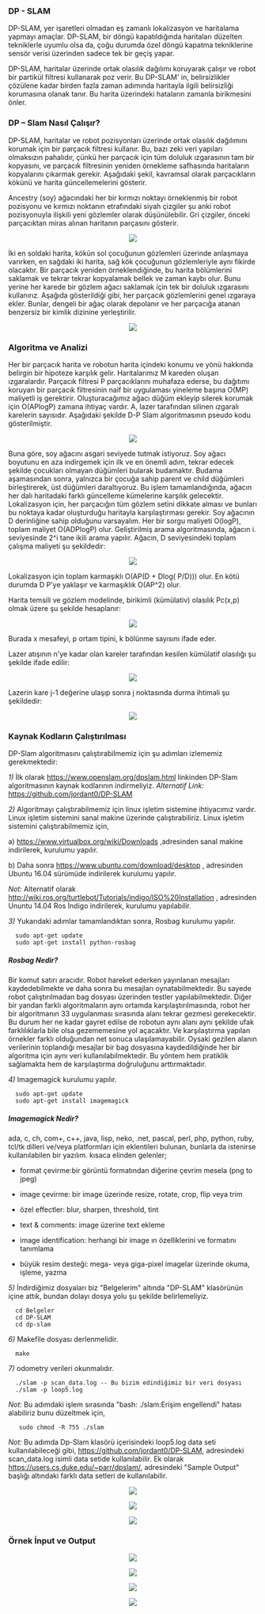 ### DP - SLAM

DP-SLAM,
yer işaretleri olmadan eş zamanlı lokalizasyon ve haritalama yapmayı amaçlar. DP-SLAM, bir döngü kapatıldığında haritaları düzelten tekniklerle uyumlu olsa da, çoğu durumda özel döngü kapatma tekniklerine sensör verisi üzerinden sadece tek bir geçiş yapar.

DP-SLAM, haritalar üzerinde ortak olasılık dağılımı koruyarak çalışır ve robot bir partikül filtresi kullanarak poz verir. Bu DP-SLAM' in, belirsizlikler çözülene kadar birden fazla zaman adımında haritayla ilgili belirsizliği korumasına olanak tanır. Bu harita üzerindeki hataların zamanla birikmesini önler.

### DP – Slam Nasıl Çalışır?

DP-SLAM, haritalar ve robot pozisyonları üzerinde ortak olasılık dağılımını korumak için bir parçacık filtresi kullanır. Bu, bazı zeki veri yapıları olmaksızın pahalıdır, çünkü her parçacık için tüm doluluk ızgarasının tam bir kopyasını, ve parçacık filtresinin yeniden örnekleme safhasında haritaların kopyalarını çıkarmak gerekir. Aşağıdaki şekil, kavramsal olarak parçacıkların kökünü ve harita güncellemelerini gösterir.

Ancestry (soy) ağacındaki her bir kırmızı noktayı örneklenmiş bir robot pozisyonu ve kırmızı noktanın etrafındaki siyah çizgiler şu anki robot pozisyonuyla ilişkili yeni gözlemler olarak düşünülebilir. Gri çizgiler, önceki parçacıktan miras alınan haritanın parçasını gösterir.

<p align="center"><img src="images/maps.png"></p> 

İki en soldaki harita, kökün sol çocuğunun gözlemleri üzerinde anlaşmaya varırken, en sağdaki iki harita, sağ kök çocuğunun gözlemleriyle aynı fikirde olacaktır. Bir parçacık yeniden örneklendiğinde, bu harita bölümlerini saklamak ve tekrar tekrar kopyalamak bellek ve zaman kaybı olur. Bunu yerine her karede bir gözlem ağacı saklamak için tek bir doluluk ızgarasını kullanırız. Aşağıda gösterildiği gibi, her parçacık gözlemlerini genel ızgaraya ekler. Bunlar, dengeli bir ağaç olarak depolanır ve her parçacığa atanan benzersiz bir kimlik dizinine yerleştirilir.

<p align="center"><img src="images/otree.png"></p> 

### Algoritma ve Analizi

Her bir parçacık harita ve robotun harita içindeki konumu ve yönü hakkında belirgin bir hipoteze karşılık gelir. Haritalarımız M kareden oluşan ızgaralardır. Parçacık filtresi P parçacıklarını muhafaza ederse, bu dağıtımı koruyan bir parçacık filtresinin naif bir uygulaması yineleme başına O(MP) maliyetli iş gerektirir.
Oluşturacağımız ağacı düğüm ekleyip silerek korumak için O(APlogP) zamana ihtiyaç vardır.  A, lazer tarafından silinen ızgaralı karelerin sayısıdır. 
Aşağıdaki şekilde D-P Slam algoritmasının pseudo kodu gösterilmiştir.

<p align="center"><img src="images/sahtekod.PNG"></p>

Buna göre, soy ağacını asgari seviyede tutmak istiyoruz. Soy ağacı boyutunu en aza indirgemek için ilk ve en önemli adım, tekrar edecek şekilde çocukları olmayan düğümleri bularak budamaktır. Budama aşamasından sonra, yalnızca bir çocuğa sahip parent ve child düğümleri birleştirerek, üst düğümleri daraltıyoruz. Bu işlem tamamlandığında, ağacın her dalı haritadaki farklı güncelleme kümelerine karşılık gelecektir.
Lokalizasyon için, her parçacığın tüm gözlem setini dikkate alması ve bunları bu noktaya kadar oluşturduğu haritayla karşılaştırması gerekir.  Soy ağacının D derinliğine sahip olduğunu varsayalım. Her bir sorgu maliyeti O(logP), toplam maliyet O(ADPlogP) olur.
Geliştirilmiş arama algoritmasında, ağacın i. seviyesinde 2^i tane ikili arama yapılır. Ağacın, D seviyesindeki toplam çalışma maliyeti şu şekildedir:

<p align="center"><img src="images/formul1.PNG"></p>

Lokalizasyon için toplam karmaşıklı O(AP(D + Dlog( P/D))) olur. En kötü durumda D P’ye yaklaşır ve karmaşıklık O(AP^2) olur.

Harita temsili ve gözlem modelinde, birikimli (kümülativ) olasılık Pc(x,p) olmak üzere şu şekilde hesaplanır:

<p align="center"><img src="images/formul2.PNG"></p>

Burada x mesafeyi, p ortam tipini, k bölünme sayısını ifade eder.

Lazer atışının n'ye kadar olan kareler tarafından kesilen kümülatif olasılığı şu şekilde ifade edilir:

<p align="center"><img src="images/formul3.PNG"></p>

Lazerin kare j-1 değerine ulaşıp sonra j noktasında durma ihtimali şu şekildedir:

<p align="center"><img src="images/formul4.PNG"></p>

### Kaynak Kodların Çalıştırılması

DP-Slam algoritmasını çalıştırabilmemiz için şu adımları izlememiz gerekmektedir:

*1)* İlk olarak https://www.openslam.org/dpslam.html linkinden DP-Slam algoritmasının kaynak kodlarının indirmeliyiz.
*Alternatif Link:* https://github.com/jordant0/DP-SLAM


*2)* Algoritmayı çalıştırabilmemiz için linux işletim sistemine ihtiyacımız vardır. Linux işletim sistemini sanal makine üzerinde çalıştırabiliriz. Linux işletim sistemini çalıştırabilmemiz için,

a) https://www.virtualbox.org/wiki/Downloads ,adresinden sanal makine indirilerek, kurulumu yapılır.

b) Daha sonra https://www.ubuntu.com/download/desktop , adresinden Ubuntu 16.04 sürümüde indirilerek kurulumu yapılır.

*Not:* Alternatif olarak  http://wiki.ros.org/turtlebot/Tutorials/indigo/ISO%20Installation , adresinden Ununtu 14.04 Ros İndigo indirilerek, kurulumu yapılabilir.
  
  
*3)* Yukarıdaki adımlar tamamlandıktan sonra, Rosbag kurulumu yapılır.

      sudo apt-get update
      sudo apt-get install python-rosbag


##### Rosbag Nedir?

Bir komut satırı aracıdır. Robot hareket ederken yayınlanan mesajları kaydedebilmekte ve daha sonra bu mesajları oynatabilmektedir. Bu sayede robot çalıştırılmadan bag dosyası üzerinden testler yapılabilmektedir. Diğer bir yandan farklı algoritmaların aynı ortamda karşılaştırılmasında, robot her bir algoritmanın 33 uygulanması sırasında alanı tekrar gezmesi gerekecektir. Bu durum her ne kadar gayret edilse de robotun aynı alanı aynı şekilde ufak farklılıklarla bile olsa gezememesine yol açacaktır. Ve karşılaştırma yapılan örnekler farklı olduğundan net sonuca ulaşılamayabilir. Oysaki gezilen alanın verilerinin toplandığı mesajlar bir bag dosyasına kaydedildiğinde her bir algoritma için aynı veri kullanılabilmektedir. Bu yöntem hem pratiklik sağlamakta hem de karşılaştırma doğruluğunu arttırmaktadır.


*4)* Imagemagick kurulumu yapılır.

      sudo apt-get update
      sudo apt-get install imagemagick

##### Imagemagick Nedir?

ada, c, ch, com+, c++, java, lisp, neko, .net, pascal, perl, php, python, ruby, tcl/tk dilleri ve/veya platformları için eklentileri bulunan, bunlarla da istenirse kullanılabilen bir yazılım.
kısaca elinden gelenler;

* format çevirme:bir görüntü formatından diğerine çevrim mesela (png to jpeg)

* image çevirme: bir image üzerinde resize, rotate, crop, flip veya trim 

* özel effectler: blur, sharpen, threshold, tint 

* text &amp; comments: image üzerine text ekleme

* image identification: herhangi bir image ın özelliklerini ve formatını tanımlama

* büyük resim desteği: mega- veya giga-pixel imagelar üzerinde okuma, işleme, yazma


*5)* İndirdiğimiz dosyaları biz "Belgelerim" altında "DP-SLAM" klasörünün içine attık, bundan dolayı dosya yolu şu şekilde  belirlemeliyiz.

      cd Belgeler
      cd DP-SLAM
      cd dp-slam
     
     
*6)* Makefile  dosyası derlenmelidir.

      make


*7)* odometry verileri okunmalıdır.

      ./slam -p scan_data.log -- Bu bizim edindiğimiz bir veri dosyası
      ./slam -p loop5.log

*Not:* Bu adımdaki işlem sırasında "bash: ./slam:Erişim engellendi" hatası alabiliriz bunu düzeltmek için,

       sudo chmod -R 755 ./slam

*Not:* Bu adımda Dp-Slam klasörü içerisindeki loop5.log data seti kullanılabileceği gibi, https://github.com/jordant0/DP-SLAM, adresindeki scan_data.log isimli data setide kullanılabilir. Ek olarak https://users.cs.duke.edu/~parr/dpslam/, adresindeki "Sample Output" başlığı altındaki farklı data setleri de kullanılabilir. 

       
<p align="center"><img src="images/linux.PNG"></p>

<p align="center"><img src="images/linux2.PNG"></p>

<p align="center"><img src="images/linux3.PNG"></p>
             
### Örnek İnput ve Output

<p align="center"><img src="images/in.PNG"></p>

<p align="center"><img src="images/c1.png"></p>
<p align="center"><img src="images/c2.png"></p>
<p align="center"><img src="images/c3.png"></p>
